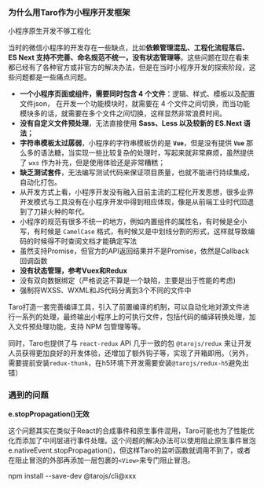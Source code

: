 ### 为什么用Taro作为小程序开发框架

小程序原生开发不够工程化

当时的微信小程序的开发存在一些缺点，比如**依赖管理混乱、工程化流程落后、ES Next 支持不完善、命名规范不统一，没有状态管理等**。这些问题在现在看来都已经有了各种官方或非官方的解决办法，但是在当时小程序开发的探索阶段，这些问题都是一些痛点问题。

- **一个小程序页面或组件，需要同时包含 4 个文件**：逻辑、样式、模板以及配置文件json，	在开发一个功能模块时，就需要在 4 个文件之间切换，而当功能模块多的话，就需要在多个文件之间切换，这样显然非常浪费时间。
- **没有自定义文件预处理**，无法直接使用 **Sass、Less 以及较新的 ES.Next 语法；**
- **字符串模板太过孱弱**，小程序的字符串模板仿的是 **`Vue`**，但是没有提供 **`Vue`** 那么多的语法糖，当实现一些比较复杂的处理时，写起来就非常麻烦，虽然提供了 `wxs` 作为补充，但是使用体验还是非常糟糕；
- **缺乏测试套件**，无法编写测试代码来保证项目质量，也就不能进行持续集成，自动化打包。
- 从开发方式上看，小程序开发没有融入目前主流的工程化开发思想，很多业界开发模式与工具没有在小程序开发中得到相应体现，像是从前端工业时代回退到了刀耕火种的年代。
- 小程序的规范有很多不统一的地方，例如内置组件的属性名，有时候是全小写，有时候是 `CamelCase` 格式，有时候又是中划线分割的形式，这样就导致编码的时候得不时查阅文档才能确定写法
- 虽然支持Promise，但官方的API返回结果并不是Promise，依然是Callback回调函数
- **没有状态管理，参考Vuex和Redux**
- 没有双向数据绑定（严格说这不算是一个缺陷，主要是出于性能的考虑)
- 强制将WXSS、WXML和JS代码分离到3个不同的文件中

Taro打造一套完善编译工具，引入了前置编译的机制，可以自动化地对源文件进行一系列的处理，最终输出小程序上的可执行文件，包括代码的编译转换处理，加入文件预处理功能，支持 NPM 包管理等等。

同时，Taro也提供了与 `react-redux` API 几乎一致的包 `@tarojs/redux` 来让开发人员获得更加良好的开发体验，还增加了额外钩子等，实现了开箱即用。（另外，需要提前安装`redux-thunk`，在h5环境下开发需要安装`@tarojs/redux-h5`避免出错）

### 遇到的问题

**e.stopPropagation()无效**

这个问题其实在类似于React的合成事件和原生事件混用，Taro可能也为了性能优化而添加了中间层进行事件处理。这个问题的解决办法可以使用阻止原生事件冒泡e.nativeEvent.stopPropagation()，但这样Taro的监听函数就调用不到了，或者在阻止冒泡的外部再添加一层包裹的`<View>`来专门阻止冒泡。

npm install --save-dev @tarojs/cli@xxx